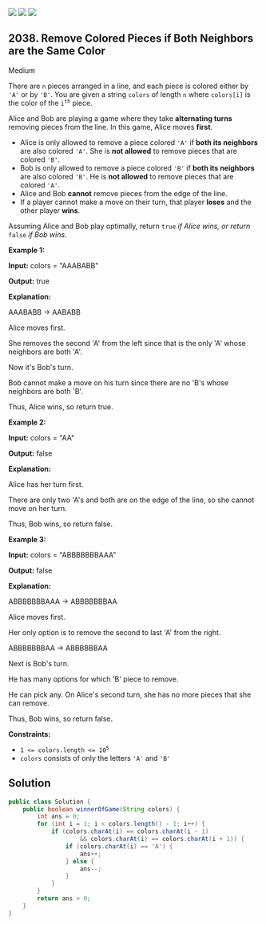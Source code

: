 [![](https://img.shields.io/github/stars/javadev/LeetCode-in-Java?label=Stars&style=flat-square)](https://github.com/javadev/LeetCode-in-Java)
[![](https://img.shields.io/github/forks/javadev/LeetCode-in-Java?label=Fork%20me%20on%20GitHub%20&style=flat-square)](https://github.com/javadev/LeetCode-in-Java/fork)
[![](https://img.shields.io/badge/-LeetCode%20in%20Kotlin-blue?style=flat-square)](https://github.com/javadev/LeetCode-in-Kotlin)

## 2038\. Remove Colored Pieces if Both Neighbors are the Same Color

Medium

There are `n` pieces arranged in a line, and each piece is colored either by `'A'` or by `'B'`. You are given a string `colors` of length `n` where `colors[i]` is the color of the <code>i<sup>th</sup></code> piece.

Alice and Bob are playing a game where they take **alternating turns** removing pieces from the line. In this game, Alice moves **first**.

*   Alice is only allowed to remove a piece colored `'A'` if **both its neighbors** are also colored `'A'`. She is **not allowed** to remove pieces that are colored `'B'`.
*   Bob is only allowed to remove a piece colored `'B'` if **both its neighbors** are also colored `'B'`. He is **not allowed** to remove pieces that are colored `'A'`.
*   Alice and Bob **cannot** remove pieces from the edge of the line.
*   If a player cannot make a move on their turn, that player **loses** and the other player **wins**.

Assuming Alice and Bob play optimally, return `true` _if Alice wins, or return_ `false` _if Bob wins_.

**Example 1:**

**Input:** colors = "AAABABB"

**Output:** true

**Explanation:** 

AAABABB -> AABABB 

Alice moves first. 

She removes the second 'A' from the left since that is the only 'A' whose neighbors are both 'A'. 

Now it's Bob's turn. 

Bob cannot make a move on his turn since there are no 'B's whose neighbors are both 'B'.

Thus, Alice wins, so return true.

**Example 2:**

**Input:** colors = "AA"

**Output:** false

**Explanation:** 

Alice has her turn first. 

There are only two 'A's and both are on the edge of the line, so she cannot move on her turn.

Thus, Bob wins, so return false.

**Example 3:**

**Input:** colors = "ABBBBBBBAAA"

**Output:** false

**Explanation:** 

ABBBBBBBAAA -> ABBBBBBBAA 

Alice moves first. 

Her only option is to remove the second to last 'A' from the right. 

ABBBBBBBAA -> ABBBBBBAA 

Next is Bob's turn. 

He has many options for which 'B' piece to remove. 

He can pick any. On Alice's second turn, she has no more pieces that she can remove.

Thus, Bob wins, so return false.

**Constraints:**

*   <code>1 <= colors.length <= 10<sup>5</sup></code>
*   `colors` consists of only the letters `'A'` and `'B'`

## Solution

```java
public class Solution {
    public boolean winnerOfGame(String colors) {
        int ans = 0;
        for (int i = 1; i < colors.length() - 1; i++) {
            if (colors.charAt(i) == colors.charAt(i - 1)
                    && colors.charAt(i) == colors.charAt(i + 1)) {
                if (colors.charAt(i) == 'A') {
                    ans++;
                } else {
                    ans--;
                }
            }
        }
        return ans > 0;
    }
}
```